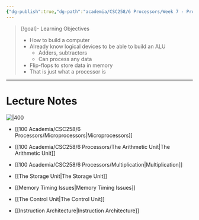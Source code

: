 ```yaml
---
{"dg-publish":true,"dg-path":"academia/CSC258/6 Processors/Week 7 - Processor Components.md","permalink":"/academia/csc-258/6-processors/week-7-processor-components/","tags":["cs","lecture","note","university"],"created":"2025-02-27T15:15:22.567-05:00","updated":"2025-03-02T02:38:39.253-05:00"}
---
```



> [!goal]- Learning Objectives
> - How to build a computer
> - Already know logical devices to be able to build an ALU
>     - Adders, subtractors
>     - Can process any data
> - Flip-flops to store data in memory
> - That is just what a processor is

---

# Lecture Notes

![|400](https://i.imgur.com/82C1JnT.png)

- [[100 Academia/CSC258/6 Processors/Microprocessors\|Microprocessors]]
- [[100 Academia/CSC258/6 Processors/The Arithmetic Unit\|The Arithmetic Unit]]
- [[100 Academia/CSC258/6 Processors/Multiplication\|Multiplication]]

- [[The Storage Unit\|The Storage Unit]]
- [[Memory Timing Issues\|Memory Timing Issues]]
- [[The Control Unit\|The Control Unit]]
- [[Instruction Architecture\|Instruction Architecture]]